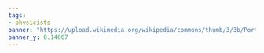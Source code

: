 ```yaml
---
tags:
- physicists
banner: "https://upload.wikimedia.org/wikipedia/commons/thumb/3/3b/Portrait_of_Sir_Isaac_Newton%2C_1689.jpg/440px-Portrait_of_Sir_Isaac_Newton%2C_1689.jpg"
banner_y: 0.14667
---
```


